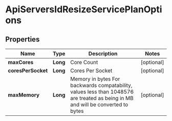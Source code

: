 

# ApiServersIdResizeServicePlanOptions

## Properties

Name | Type | Description | Notes
------------ | ------------- | ------------- | -------------
**maxCores** | **Long** | Core Count |  [optional]
**coresPerSocket** | **Long** | Cores Per Socket |  [optional]
**maxMemory** | **Long** | Memory in bytes For backwards compatability, values less than 1048576 are treated as being in MB and will be converted to bytes |  [optional]



